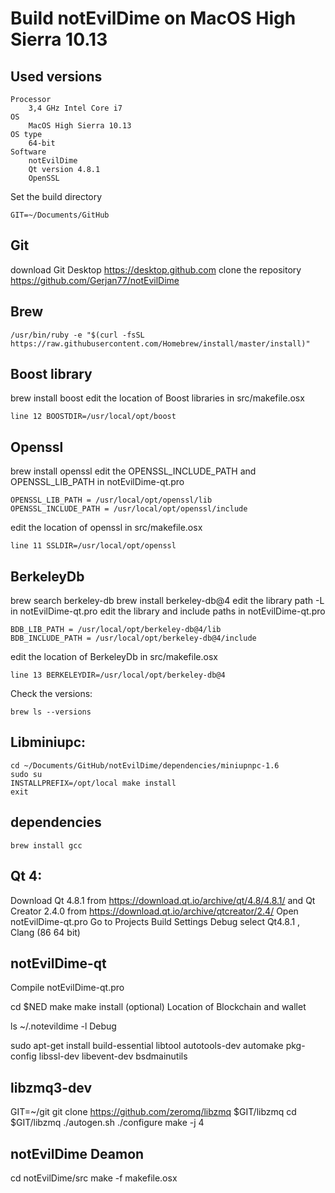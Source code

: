 # Build notEvilDime on MacOS High Sierra 10.13

Used versions
----------------
    Processor
        3,4 GHz Intel Core i7
    OS
        MacOS High Sierra 10.13
    OS type
        64-bit
    Software
        notEvilDime
        Qt version 4.8.1
        OpenSSL
        
Set the build directory

    GIT=~/Documents/GitHub

Git
---
download Git Desktop https://desktop.github.com
clone the repository https://github.com/Gerjan77/notEvilDime

Brew
------
    /usr/bin/ruby -e "$(curl -fsSL https://raw.githubusercontent.com/Homebrew/install/master/install)"

Boost library
--------------
brew install boost
edit the location of Boost libraries in src/makefile.osx

    line 12 BOOSTDIR=/usr/local/opt/boost

Openssl
---------
brew install openssl
edit the OPENSSL_INCLUDE_PATH and OPENSSL_LIB_PATH in notEvilDime-qt.pro

    OPENSSL_LIB_PATH = /usr/local/opt/openssl/lib
    OPENSSL_INCLUDE_PATH = /usr/local/opt/openssl/include
edit the location of openssl in src/makefile.osx

    line 11 SSLDIR=/usr/local/opt/openssl

BerkeleyDb
-------------
brew search berkeley-db
brew install berkeley-db@4
edit the library path -L in notEvilDime-qt.pro edit the library and include paths in notEvilDime-qt.pro

    BDB_LIB_PATH = /usr/local/opt/berkeley-db@4/lib
    BDB_INCLUDE_PATH = /usr/local/opt/berkeley-db@4/include
edit the location of BerkeleyDb in src/makefile.osx

    line 13 BERKELEYDIR=/usr/local/opt/berkeley-db@4

Check the versions:

    brew ls --versions

Libminiupc:
-------------
    cd ~/Documents/GitHub/notEvilDime/dependencies/miniupnpc-1.6
    sudo su
    INSTALLPREFIX=/opt/local make install
    exit



dependencies
----------------
    brew install gcc

Qt 4:
------
Download Qt 4.8.1 from https://download.qt.io/archive/qt/4.8/4.8.1/ and Qt Creator 2.4.0 from https://download.qt.io/archive/qtcreator/2.4/ Open notEvilDime-qt.pro Go to Projects Build Settings Debug select Qt4.8.1 , Clang (86 64 bit)

notEvilDime-qt
-----------------
Compile notEvilDime-qt.pro


cd $NED
make
make install (optional)
Location of Blockchain and wallet

ls ~/.notevildime -l
Debug

sudo apt-get install build-essential libtool autotools-dev automake pkg-config libssl-dev libevent-dev bsdmainutils

libzmq3-dev
-----------

GIT=~/git
git clone https://github.com/zeromq/libzmq $GIT/libzmq
cd $GIT/libzmq
./autogen.sh
./configure
make -j 4

notEvilDime Deamon
------------------------

cd notEvilDime/src
make -f makefile.osx
